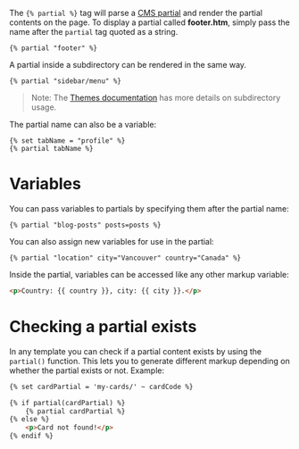 The `{% partial %}` tag will parse a [CMS partial](../Partials.md) and render the partial contents on the page. To display a partial called **footer.htm**, simply pass the name after the `partial` tag quoted as a string.

    {% partial "footer" %}

A partial inside a subdirectory can be rendered in the same way.

    {% partial "sidebar/menu" %}

> Note: The [Themes documentation](../Themes.md#subdirectories) has more details on subdirectory usage.

The partial name can also be a variable:

    {% set tabName = "profile" %}
    {% partial tabName %}


# <a name="variables" class="anchor" href="#variables"></a>Variables

You can pass variables to partials by specifying them after the partial name:

    {% partial "blog-posts" posts=posts %}

You can also assign new variables for use in the partial:

    {% partial "location" city="Vancouver" country="Canada" %}

Inside the partial, variables can be accessed like any other markup variable:

```html
<p>Country: {{ country }}, city: {{ city }}.</p>
```

# <a name="checking-partial-exits" class="anchor" href="#checking-partial-exits"></a>Checking a partial exists

In any template you can check if a partial content exists by using the `partial()` function. This lets you to generate different markup depending on whether the partial exists or not. Example:

```html
{% set cardPartial = 'my-cards/' ~ cardCode %}

{% if partial(cardPartial) %}
    {% partial cardPartial %}
{% else %}
    <p>Card not found!</p>
{% endif %}
```